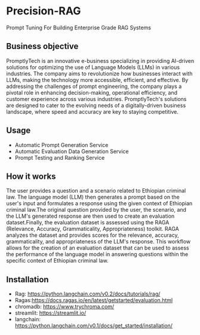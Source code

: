 # Precision-RAG

Prompt Tuning For Building Enterprise Grade RAG Systems

## Business objective

PromptlyTech is an innovative e-business specializing in providing AI-driven solutions for optimizing the use of Language Models (LLMs) in various industries. The company aims to revolutionize how businesses interact with LLMs, making the technology more accessible, efficient, and effective. By addressing the challenges of prompt engineering, the company plays a pivotal role in enhancing decision-making, operational efficiency, and customer experience across various industries. PromptlyTech's solutions are designed to cater to the evolving needs of a digitally-driven business landscape, where speed and accuracy are key to staying competitive.

## Usage

- Automatic Prompt Generation Service
- Automatic Evaluation Data Generation Service
- Prompt Testing and Ranking Service

## How it works

The user provides a question and a scenario related to Ethiopian criminal law. The language model (LLM) then generates a prompt based on the user's input and formulates a response using the given context of Ethiopian criminal law.The original question provided by the user, the scenario, and the LLM's generated response are then used to create an evaluation dataset.Finally, the evaluation dataset is assessed using the RAGA (Relevance, Accuracy, Grammaticality, Appropriateness) toolkit. RAGA analyzes the dataset and provides scores for the relevance, accuracy, grammaticality, and appropriateness of the LLM's response. This workflow allows for the creation of an evaluation dataset that can be used to assess the performance of the language model in answering questions within the specific context of Ethiopian criminal law.

## Installation

- Rag: https://python.langchain.com/v0.2/docs/tutorials/rag/
- Ragas:https://docs.ragas.io/en/latest/getstarted/evaluation.html
- chromadb: https://www.trychroma.com/
- streamlit: https://streamlit.io/
- langchain: https://python.langchain.com/v0.1/docs/get_started/installation/
